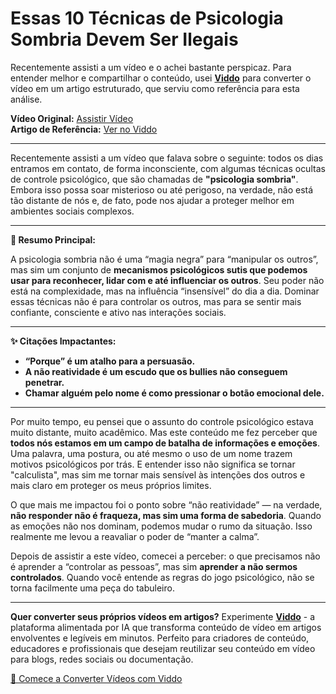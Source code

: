 # Essas 10 Técnicas de Psicologia Sombria Devem Ser Ilegais

Recentemente assisti a um vídeo e o achei bastante perspicaz. Para entender melhor e compartilhar o conteúdo, usei **[Viddo](https://viddo.pro/)** para converter o vídeo em um artigo estruturado, que serviu como referência para esta análise.

**Vídeo Original:** [Assistir Vídeo](https://www.youtube.com/watch?v=OrnCyFtbtro)  
**Artigo de Referência:** [Ver no Viddo](https://viddo.pro/zh/video-result/81f99e2e-62cb-4193-8caf-690b45bd5267)

---

Recentemente assisti a um vídeo que falava sobre o seguinte: todos os dias entramos em contato, de forma inconsciente, com algumas técnicas ocultas de controle psicológico, que são chamadas de **"psicologia sombria"**. Embora isso possa soar misterioso ou até perigoso, na verdade, não está tão distante de nós e, de fato, pode nos ajudar a proteger melhor em ambientes sociais complexos.

---

**🧠 Resumo Principal:**

A psicologia sombria não é uma “magia negra” para “manipular os outros”, mas sim um conjunto de **mecanismos psicológicos sutis que podemos usar para reconhecer, lidar com e até influenciar os outros**. Seu poder não está na complexidade, mas na influência “insensível” do dia a dia. Dominar essas técnicas não é para controlar os outros, mas para se sentir mais confiante, consciente e ativo nas interações sociais.

---

**✨ Citações Impactantes:**

- **“Porque” é um atalho para a persuasão.**
- **A não reatividade é um escudo que os bullies não conseguem penetrar.**
- **Chamar alguém pelo nome é como pressionar o botão emocional dele.**

---

Por muito tempo, eu pensei que o assunto do controle psicológico estava muito distante, muito acadêmico. Mas este conteúdo me fez perceber que **todos nós estamos em um campo de batalha de informações e emoções**. Uma palavra, uma postura, ou até mesmo o uso de um nome trazem motivos psicológicos por trás. E entender isso não significa se tornar "calculista", mas sim me tornar mais sensível às intenções dos outros e mais claro em proteger os meus próprios limites.

O que mais me impactou foi o ponto sobre “não reatividade” — na verdade, **não responder não é fraqueza, mas sim uma forma de sabedoria**. Quando as emoções não nos dominam, podemos mudar o rumo da situação. Isso realmente me levou a reavaliar o poder de “manter a calma”.

Depois de assistir a este vídeo, comecei a perceber: o que precisamos não é aprender a “controlar as pessoas”, mas sim **aprender a não sermos controlados**. Quando você entende as regras do jogo psicológico, não se torna facilmente uma peça do tabuleiro.

---

**Quer converter seus próprios vídeos em artigos?** Experimente **[Viddo](https://viddo.pro/)** - a plataforma alimentada por IA que transforma conteúdo de vídeo em artigos envolventes e legíveis em minutos. Perfeito para criadores de conteúdo, educadores e profissionais que desejam reutilizar seu conteúdo em vídeo para blogs, redes sociais ou documentação.

[🚀 Comece a Converter Vídeos com Viddo](https://viddo.pro/)